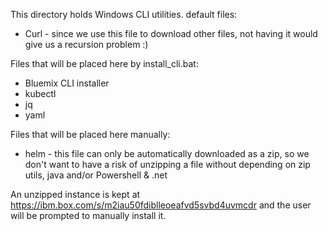 This directory holds Windows CLI utilities.
default files:
* Curl - since we use this file to download other files, not having it would give us a recursion problem :)

Files that will be placed here by install_cli.bat:
* Bluemix CLI installer
* kubectl
* jq
* yaml

Files that will be placed here manually:
* helm - this file can only be automatically downloaded as a zip, so we don't want to have a risk of unzipping a file without depending on zip utils, java and/or Powershell & .net

An unzipped instance is kept at https://ibm.box.com/s/m2iau50fdiblleoeafvd5svbd4uvmcdr and the user will be prompted to manually install it.
